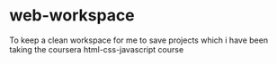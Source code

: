 # web-workspace
To keep a clean workspace for me to save projects which i have been taking the coursera html-css-javascript course
